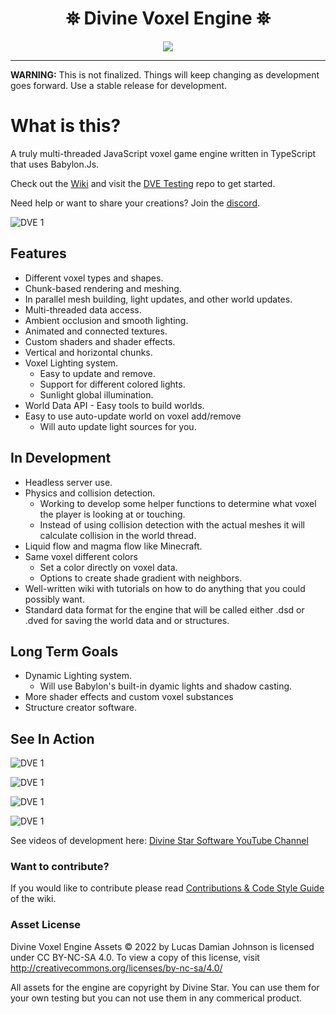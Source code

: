 <h1 align="center">
 ⛯ Divine Voxel Engine ⛯
</h1>

<p align="center">
<img src="https://divine-star-software.github.io/DigitalAssets/images/logo-small.png">
</p>

---

**WARNING:**
This is not finalized. Things will keep changing as development goes forward.
Use a stable release for development.

# What is this?

A truly multi-threaded JavaScript voxel game engine written in TypeScript that uses Babylon.Js.

Check out the [Wiki](https://github.com/Divine-Star-Software/DivineVoxelEngine/wiki) and visit the [DVE Testing](https://github.com/Divine-Star-Software/DVETesting) repo to get started.

Need help or want to share your creations? Join the [discord](https://discord.gg/98xEVU7TKn).

![DVE 1](https://divine-star-software.github.io/DigitalAssets/images/DVE/DVE-RM3.JPG)

## Features

- Different voxel types and shapes.
- Chunk-based rendering and meshing.
- In parallel mesh building, light updates, and other world updates.
- Multi-threaded data access.
- Ambient occlusion and smooth lighting.
- Animated and connected textures.
- Custom shaders and shader effects.
- Vertical and horizontal chunks.
- Voxel Lighting system.
  - Easy to update and remove.
  - Support for different colored lights.
  - Sunlight global illumination.
- World Data API - Easy tools to build worlds.
- Easy to use auto-update world on voxel add/remove
  - Will auto update light sources for you.

## In Development

- Headless server use.
- Physics and collision detection.
  - Working to develop some helper functions to determine what voxel the player is looking at or touching.
  - Instead of using collision detection with the actual meshes it will calculate collision in the world thread.
- Liquid flow and magma flow like Minecraft.
- Same voxel different colors
  - Set a color directly on voxel data.
  - Options to create shade gradient with neighbors.
- Well-written wiki with tutorials on how to do anything that you could possibly want.
- Standard data format for the engine that will be called either .dsd or .dved for saving the world data and or structures.

## Long Term Goals

- Dynamic Lighting system.
  - Will use Babylon's built-in dyamic lights and shadow casting.
- More shader effects and custom voxel substances
- Structure creator software.

## See In Action

![DVE 1](https://divine-star-software.github.io/DigitalAssets/images/DVE/DVE-RM1.PNG)

![DVE 1](https://divine-star-software.github.io/DigitalAssets/images/DVE/DVE-RM2.PNG)

![DVE 1](https://divine-star-software.github.io/DigitalAssets/images/DVE/DVE-RM4.PNG)

![DVE 1](https://divine-star-software.github.io/DigitalAssets/images/DVE/DVE-RM5.PNG)

See videos of development here:
[Divine Star Software YouTube Channel](https://www.youtube.com/channel/UC6n2h7qiuEHI6oLLvod5wdg)

### Want to contribute?

If you would like to contribute please read [Contributions & Code Style Guide](https://github.com/Divine-Star-Software/DivineVoxelEngine/wiki/Contributions-&-Code-Style-Guide) of the wiki.

### Asset License

Divine Voxel Engine Assets © 2022 by Lucas Damian Johnson is licensed under CC BY-NC-SA 4.0. To view a copy of this license, visit http://creativecommons.org/licenses/by-nc-sa/4.0/

All assets for the engine are copyright by Divine Star.
You can use them for your own testing but you can not use them in any commerical product.

